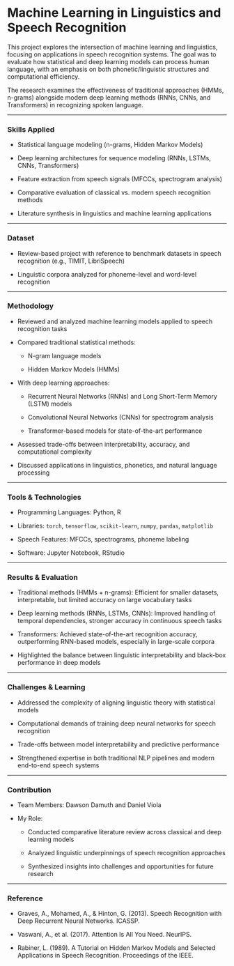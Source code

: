 # Machine Learning in Linguistics and Speech Recognition

This project explores the intersection of machine learning and linguistics, focusing on applications in speech recognition systems. The goal was to evaluate how statistical and deep learning models can process human language, with an emphasis on both phonetic/linguistic structures and computational efficiency.  

The research examines the effectiveness of traditional approaches (HMMs, n-grams) alongside modern deep learning methods (RNNs, CNNs, and Transformers) in recognizing spoken language.

---

### Skills Applied

- Statistical language modeling (n-grams, Hidden Markov Models)  

- Deep learning architectures for sequence modeling (RNNs, LSTMs, CNNs, Transformers)  

- Feature extraction from speech signals (MFCCs, spectrogram analysis)  

- Comparative evaluation of classical vs. modern speech recognition methods  

- Literature synthesis in linguistics and machine learning applications  

---

### Dataset

- Review-based project with reference to benchmark datasets in speech recognition (e.g., TIMIT, LibriSpeech)  

- Linguistic corpora analyzed for phoneme-level and word-level recognition  

---

### Methodology

- Reviewed and analyzed machine learning models applied to speech recognition tasks  

- Compared traditional statistical methods:

  - N-gram language models  

  - Hidden Markov Models (HMMs)  

- With deep learning approaches:

  - Recurrent Neural Networks (RNNs) and Long Short-Term Memory (LSTM) models  

  - Convolutional Neural Networks (CNNs) for spectrogram analysis  

  - Transformer-based models for state-of-the-art performance  

- Assessed trade-offs between interpretability, accuracy, and computational complexity  

- Discussed applications in linguistics, phonetics, and natural language processing  

---

### Tools & Technologies

- Programming Languages: Python, R  

- Libraries: `torch`, `tensorflow`, `scikit-learn`, `numpy`, `pandas`, `matplotlib`  

- Speech Features: MFCCs, spectrograms, phoneme labeling  

- Software: Jupyter Notebook, RStudio  

---

### Results & Evaluation

- Traditional methods (HMMs + n-grams): Efficient for smaller datasets, interpretable, but limited accuracy on large vocabulary tasks  

- Deep learning methods (RNNs, LSTMs, CNNs): Improved handling of temporal dependencies, stronger accuracy in continuous speech tasks  

- Transformers: Achieved state-of-the-art recognition accuracy, outperforming RNN-based models, especially in large-scale corpora  

- Highlighted the balance between linguistic interpretability and black-box performance in deep models  

---

### Challenges & Learning

- Addressed the complexity of aligning linguistic theory with statistical models  

- Computational demands of training deep neural networks for speech recognition  

- Trade-offs between model interpretability and predictive performance  

- Strengthened expertise in both traditional NLP pipelines and modern end-to-end speech systems  

---

### Contribution

- Team Members: Dawson Damuth and Daniel Viola

- My Role:  

  - Conducted comparative literature review across classical and deep learning models  

  - Analyzed linguistic underpinnings of speech recognition approaches  

  - Synthesized insights into challenges and opportunities for future research  

---

### Reference

- Graves, A., Mohamed, A., & Hinton, G. (2013). Speech Recognition with Deep Recurrent Neural Networks. ICASSP.  

- Vaswani, A., et al. (2017). Attention Is All You Need. NeurIPS.  

- Rabiner, L. (1989). A Tutorial on Hidden Markov Models and Selected Applications in Speech Recognition. Proceedings of the IEEE.  
